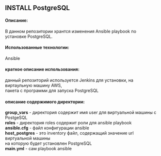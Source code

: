 ## INSTALL PostgreSQL  
  
#### Описание:  
  
В данном репозитории хрантся изменения Ansible playbook по установке PostgreSQL.  
  
#### Использованные технологии:  
  
Ansible  
  
#### краткое описание использования:  
  
данный репозиторий используется Jenkins для установки, на виртаульную машину AWS,  
пакета с программи для запуска PostgreSQL  
  
#### описание содержимого директории:  
  
**group_vars** - директория содержит имя user для виртуальной машины с PostgeSQL  
**roles** - директория roles содержит роли для ansible playbook  
**ansible.cfg** - файл конфигурации ansible  
**host_postgres** - это inventory файл, содержащий значение url виртуальной машины  
 на которую будет установлен PostgreSQL  
**main.yml** - сам playbook ansible  
